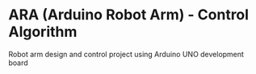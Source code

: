 # ARA (Arduino Robot Arm) - Control Algorithm
Robot arm design and control project using Arduino UNO development board
